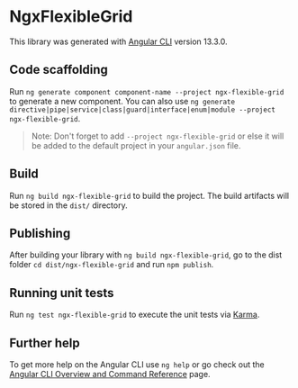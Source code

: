 # NgxFlexibleGrid

This library was generated with [Angular CLI](https://github.com/angular/angular-cli) version 13.3.0.

## Code scaffolding

Run `ng generate component component-name --project ngx-flexible-grid` to generate a new component. You can also use `ng generate directive|pipe|service|class|guard|interface|enum|module --project ngx-flexible-grid`.
> Note: Don't forget to add `--project ngx-flexible-grid` or else it will be added to the default project in your `angular.json` file. 

## Build

Run `ng build ngx-flexible-grid` to build the project. The build artifacts will be stored in the `dist/` directory.

## Publishing

After building your library with `ng build ngx-flexible-grid`, go to the dist folder `cd dist/ngx-flexible-grid` and run `npm publish`.

## Running unit tests

Run `ng test ngx-flexible-grid` to execute the unit tests via [Karma](https://karma-runner.github.io).

## Further help

To get more help on the Angular CLI use `ng help` or go check out the [Angular CLI Overview and Command Reference](https://angular.io/cli) page.
